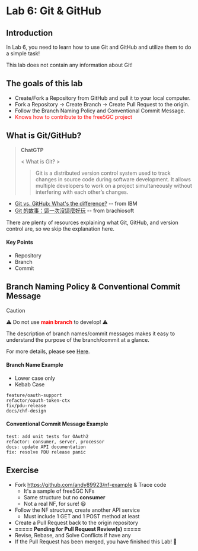 # Lab 6: Git & GitHub

## Introduction

In Lab 6, you need to learn how to use Git and GitHub and utilize them to do a simple task!

This lab does not contain any information about Git!



## The goals of this lab

- Create/Fork a Repository from GitHub and pull it to your local computer. 
- Fork a Repository -> Create Branch -> Create Pull Request to the origin. 
- Follow the Branch Naming Policy and Conventional Commit Message. 
- <font color="red">Knows how to contribute to the free5GC project</font>



## What is Git/GitHub?

> **ChatGTP**
>
> < What is Git? >
>
> >Git is a distributed version control system used to track changes in source code during software development. It allows multiple developers to work on a project simultaneously without interfering with each other’s changes.

- [Git vs. GitHub: What's the difference?](https://www.youtube.com/watch?v=wpISo9TNjfU) -- from IBM
- [Git 的故事：這一次沒這麼好玩](https://blog.brachiosoft.com/posts/git/) -- from brachiosoft

There are plenty of resources explaining what Git, GitHub, and version control are, so we skip the explanation here. 


#### Key Points

- Repository
- Branch
- Commit



## Branch Naming Policy & Conventional Commit Message

> [!CAUTION]
>
> ⚠️ Do not use <font color="red">**main branch**</font> to develop! ⚠️

The description of branch names/commit messages makes it easy to understand the purpose of the branch/commit at a glance. 

For more details, please see [Here](https://hackmd.io/@CTFang/H1TWDLz1A).

#### Branch Name Example

- Lower case only
- Kebab Case

```
feature/oauth-support
refactor/oauth-token-ctx
fix/pdu-release
docs/chf-design
```

#### Conventional Commit Message Example

```
test: add unit tests for OAuth2
refactor: consumer, server, processor
docs: update API documentation
fix: resolve PDU release panic
```



## Exercise

- Fork https://github.com/andy89923/nf-example & Trace code 
    - It's a sample of free5GC NFs 
    - Same structure but no **consumer** 
    - Not a real NF, for sure! 😆
-  Follow the NF structure, create another API service
    - Must include 1 GET and 1 POST method at least
- Create a Pull Request back to the origin repository
- **===== Pending for Pull Request Review(s) =====**
- Revise, Rebase, and Solve Conflicts if have any
- If the Pull Request has been merged, you have finished this Lab! 🎉


